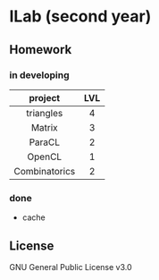 # ILab (second year)

## Homework

### in developing
|      project      | LVL |
|:-----------------:|:---:|
| triangles         |  4  |
| Matrix            |  3  |
| ParaCL            |  2  |
| OpenCL            |  1  |
| Combinatorics     |  2  |
  
### done

* cache

## License
GNU General Public License v3.0